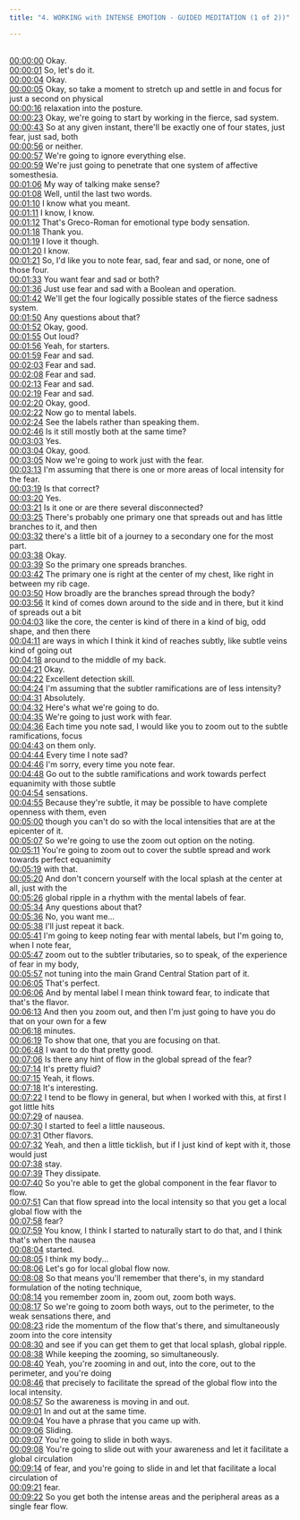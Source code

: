 ```yaml
---
title: "4. WORKING with INTENSE EMOTION - GUIDED MEDITATION (1 of 2))"

---
```

<br>[00:00:00](https://www.youtube.com/watch?v=5SIp547qQGQ&t=0)   Okay. 
<br>[00:00:01](https://www.youtube.com/watch?v=5SIp547qQGQ&t=1)   So, let's do it. 
<br>[00:00:04](https://www.youtube.com/watch?v=5SIp547qQGQ&t=4)   Okay. 
<br>[00:00:05](https://www.youtube.com/watch?v=5SIp547qQGQ&t=5)   Okay, so take a moment to stretch up and settle in and focus for just a second on physical 
<br>[00:00:16](https://www.youtube.com/watch?v=5SIp547qQGQ&t=16)   relaxation into the posture. 
<br>[00:00:23](https://www.youtube.com/watch?v=5SIp547qQGQ&t=23)   Okay, we're going to start by working in the fierce, sad system. 
<br>[00:00:43](https://www.youtube.com/watch?v=5SIp547qQGQ&t=43)   So at any given instant, there'll be exactly one of four states, just fear, just sad, both 
<br>[00:00:56](https://www.youtube.com/watch?v=5SIp547qQGQ&t=56)   or neither. 
<br>[00:00:57](https://www.youtube.com/watch?v=5SIp547qQGQ&t=57)   We're going to ignore everything else. 
<br>[00:00:59](https://www.youtube.com/watch?v=5SIp547qQGQ&t=59)   We're just going to penetrate that one system of affective somesthesia. 
<br>[00:01:06](https://www.youtube.com/watch?v=5SIp547qQGQ&t=66)   My way of talking make sense? 
<br>[00:01:08](https://www.youtube.com/watch?v=5SIp547qQGQ&t=68)   Well, until the last two words. 
<br>[00:01:10](https://www.youtube.com/watch?v=5SIp547qQGQ&t=70)   I know what you meant. 
<br>[00:01:11](https://www.youtube.com/watch?v=5SIp547qQGQ&t=71)   I know, I know. 
<br>[00:01:12](https://www.youtube.com/watch?v=5SIp547qQGQ&t=72)   That's Greco-Roman for emotional type body sensation. 
<br>[00:01:18](https://www.youtube.com/watch?v=5SIp547qQGQ&t=78)   Thank you. 
<br>[00:01:19](https://www.youtube.com/watch?v=5SIp547qQGQ&t=79)   I love it though. 
<br>[00:01:20](https://www.youtube.com/watch?v=5SIp547qQGQ&t=80)   I know. 
<br>[00:01:21](https://www.youtube.com/watch?v=5SIp547qQGQ&t=81)   So, I'd like you to note fear, sad, fear and sad, or none, one of those four. 
<br>[00:01:33](https://www.youtube.com/watch?v=5SIp547qQGQ&t=93)   You want fear and sad or both? 
<br>[00:01:36](https://www.youtube.com/watch?v=5SIp547qQGQ&t=96)   Just use fear and sad with a Boolean and operation. 
<br>[00:01:42](https://www.youtube.com/watch?v=5SIp547qQGQ&t=102)   We'll get the four logically possible states of the fierce sadness system. 
<br>[00:01:50](https://www.youtube.com/watch?v=5SIp547qQGQ&t=110)   Any questions about that? 
<br>[00:01:52](https://www.youtube.com/watch?v=5SIp547qQGQ&t=112)   Okay, good. 
<br>[00:01:55](https://www.youtube.com/watch?v=5SIp547qQGQ&t=115)   Out loud? 
<br>[00:01:56](https://www.youtube.com/watch?v=5SIp547qQGQ&t=116)   Yeah, for starters. 
<br>[00:01:59](https://www.youtube.com/watch?v=5SIp547qQGQ&t=119)   Fear and sad. 
<br>[00:02:03](https://www.youtube.com/watch?v=5SIp547qQGQ&t=123)   Fear and sad. 
<br>[00:02:08](https://www.youtube.com/watch?v=5SIp547qQGQ&t=128)   Fear and sad. 
<br>[00:02:13](https://www.youtube.com/watch?v=5SIp547qQGQ&t=133)   Fear and sad. 
<br>[00:02:19](https://www.youtube.com/watch?v=5SIp547qQGQ&t=139)   Fear and sad. 
<br>[00:02:20](https://www.youtube.com/watch?v=5SIp547qQGQ&t=140)   Okay, good. 
<br>[00:02:22](https://www.youtube.com/watch?v=5SIp547qQGQ&t=142)   Now go to mental labels. 
<br>[00:02:24](https://www.youtube.com/watch?v=5SIp547qQGQ&t=144)   See the labels rather than speaking them. 
<br>[00:02:46](https://www.youtube.com/watch?v=5SIp547qQGQ&t=166)   Is it still mostly both at the same time? 
<br>[00:03:03](https://www.youtube.com/watch?v=5SIp547qQGQ&t=183)   Yes. 
<br>[00:03:04](https://www.youtube.com/watch?v=5SIp547qQGQ&t=184)   Okay, good. 
<br>[00:03:05](https://www.youtube.com/watch?v=5SIp547qQGQ&t=185)   Now we're going to work just with the fear. 
<br>[00:03:13](https://www.youtube.com/watch?v=5SIp547qQGQ&t=193)   I'm assuming that there is one or more areas of local intensity for the fear. 
<br>[00:03:19](https://www.youtube.com/watch?v=5SIp547qQGQ&t=199)   Is that correct? 
<br>[00:03:20](https://www.youtube.com/watch?v=5SIp547qQGQ&t=200)   Yes. 
<br>[00:03:21](https://www.youtube.com/watch?v=5SIp547qQGQ&t=201)   Is it one or are there several disconnected? 
<br>[00:03:25](https://www.youtube.com/watch?v=5SIp547qQGQ&t=205)   There's probably one primary one that spreads out and has little branches to it, and then 
<br>[00:03:32](https://www.youtube.com/watch?v=5SIp547qQGQ&t=212)   there's a little bit of a journey to a secondary one for the most part. 
<br>[00:03:38](https://www.youtube.com/watch?v=5SIp547qQGQ&t=218)   Okay. 
<br>[00:03:39](https://www.youtube.com/watch?v=5SIp547qQGQ&t=219)   So the primary one spreads branches. 
<br>[00:03:42](https://www.youtube.com/watch?v=5SIp547qQGQ&t=222)   The primary one is right at the center of my chest, like right in between my rib cage. 
<br>[00:03:50](https://www.youtube.com/watch?v=5SIp547qQGQ&t=230)   How broadly are the branches spread through the body? 
<br>[00:03:56](https://www.youtube.com/watch?v=5SIp547qQGQ&t=236)   It kind of comes down around to the side and in there, but it kind of spreads out a bit 
<br>[00:04:03](https://www.youtube.com/watch?v=5SIp547qQGQ&t=243)   like the core, the center is kind of there in a kind of big, odd shape, and then there 
<br>[00:04:11](https://www.youtube.com/watch?v=5SIp547qQGQ&t=251)   are ways in which I think it kind of reaches subtly, like subtle veins kind of going out 
<br>[00:04:18](https://www.youtube.com/watch?v=5SIp547qQGQ&t=258)   around to the middle of my back. 
<br>[00:04:21](https://www.youtube.com/watch?v=5SIp547qQGQ&t=261)   Okay. 
<br>[00:04:22](https://www.youtube.com/watch?v=5SIp547qQGQ&t=262)   Excellent detection skill. 
<br>[00:04:24](https://www.youtube.com/watch?v=5SIp547qQGQ&t=264)   I'm assuming that the subtler ramifications are of less intensity? 
<br>[00:04:31](https://www.youtube.com/watch?v=5SIp547qQGQ&t=271)   Absolutely. 
<br>[00:04:32](https://www.youtube.com/watch?v=5SIp547qQGQ&t=272)   Here's what we're going to do. 
<br>[00:04:35](https://www.youtube.com/watch?v=5SIp547qQGQ&t=275)   We're going to just work with fear. 
<br>[00:04:36](https://www.youtube.com/watch?v=5SIp547qQGQ&t=276)   Each time you note sad, I would like you to zoom out to the subtle ramifications, focus 
<br>[00:04:43](https://www.youtube.com/watch?v=5SIp547qQGQ&t=283)   on them only. 
<br>[00:04:44](https://www.youtube.com/watch?v=5SIp547qQGQ&t=284)   Every time I note sad? 
<br>[00:04:46](https://www.youtube.com/watch?v=5SIp547qQGQ&t=286)   I'm sorry, every time you note fear. 
<br>[00:04:48](https://www.youtube.com/watch?v=5SIp547qQGQ&t=288)   Go out to the subtle ramifications and work towards perfect equanimity with those subtle 
<br>[00:04:54](https://www.youtube.com/watch?v=5SIp547qQGQ&t=294)   sensations. 
<br>[00:04:55](https://www.youtube.com/watch?v=5SIp547qQGQ&t=295)   Because they're subtle, it may be possible to have complete openness with them, even 
<br>[00:05:00](https://www.youtube.com/watch?v=5SIp547qQGQ&t=300)   though you can't do so with the local intensities that are at the epicenter of it. 
<br>[00:05:07](https://www.youtube.com/watch?v=5SIp547qQGQ&t=307)   So we're going to use the zoom out option on the noting. 
<br>[00:05:11](https://www.youtube.com/watch?v=5SIp547qQGQ&t=311)   You're going to zoom out to cover the subtle spread and work towards perfect equanimity 
<br>[00:05:19](https://www.youtube.com/watch?v=5SIp547qQGQ&t=319)   with that. 
<br>[00:05:20](https://www.youtube.com/watch?v=5SIp547qQGQ&t=320)   And don't concern yourself with the local splash at the center at all, just with the 
<br>[00:05:26](https://www.youtube.com/watch?v=5SIp547qQGQ&t=326)   global ripple in a rhythm with the mental labels of fear. 
<br>[00:05:34](https://www.youtube.com/watch?v=5SIp547qQGQ&t=334)   Any questions about that? 
<br>[00:05:36](https://www.youtube.com/watch?v=5SIp547qQGQ&t=336)   No, you want me... 
<br>[00:05:38](https://www.youtube.com/watch?v=5SIp547qQGQ&t=338)   I'll just repeat it back. 
<br>[00:05:41](https://www.youtube.com/watch?v=5SIp547qQGQ&t=341)   I'm going to keep noting fear with mental labels, but I'm going to, when I note fear, 
<br>[00:05:47](https://www.youtube.com/watch?v=5SIp547qQGQ&t=347)   zoom out to the subtler tributaries, so to speak, of the experience of fear in my body, 
<br>[00:05:57](https://www.youtube.com/watch?v=5SIp547qQGQ&t=357)   not tuning into the main Grand Central Station part of it. 
<br>[00:06:05](https://www.youtube.com/watch?v=5SIp547qQGQ&t=365)   That's perfect. 
<br>[00:06:06](https://www.youtube.com/watch?v=5SIp547qQGQ&t=366)   And by mental label I mean think toward fear, to indicate that that's the flavor. 
<br>[00:06:13](https://www.youtube.com/watch?v=5SIp547qQGQ&t=373)   And then you zoom out, and then I'm just going to have you do that on your own for a few 
<br>[00:06:18](https://www.youtube.com/watch?v=5SIp547qQGQ&t=378)   minutes. 
<br>[00:06:19](https://www.youtube.com/watch?v=5SIp547qQGQ&t=379)   To show that one, that you are focusing on that. 
<br>[00:06:48](https://www.youtube.com/watch?v=5SIp547qQGQ&t=408)   I want to do that pretty good. 
<br>[00:07:06](https://www.youtube.com/watch?v=5SIp547qQGQ&t=426)   Is there any hint of flow in the global spread of the fear? 
<br>[00:07:14](https://www.youtube.com/watch?v=5SIp547qQGQ&t=434)   It's pretty fluid? 
<br>[00:07:15](https://www.youtube.com/watch?v=5SIp547qQGQ&t=435)   Yeah, it flows. 
<br>[00:07:18](https://www.youtube.com/watch?v=5SIp547qQGQ&t=438)   It's interesting. 
<br>[00:07:22](https://www.youtube.com/watch?v=5SIp547qQGQ&t=442)   I tend to be flowy in general, but when I worked with this, at first I got little hits 
<br>[00:07:29](https://www.youtube.com/watch?v=5SIp547qQGQ&t=449)   of nausea. 
<br>[00:07:30](https://www.youtube.com/watch?v=5SIp547qQGQ&t=450)   I started to feel a little nauseous. 
<br>[00:07:31](https://www.youtube.com/watch?v=5SIp547qQGQ&t=451)   Other flavors. 
<br>[00:07:32](https://www.youtube.com/watch?v=5SIp547qQGQ&t=452)   Yeah, and then a little ticklish, but if I just kind of kept with it, those would just 
<br>[00:07:38](https://www.youtube.com/watch?v=5SIp547qQGQ&t=458)   stay. 
<br>[00:07:39](https://www.youtube.com/watch?v=5SIp547qQGQ&t=459)   They dissipate. 
<br>[00:07:40](https://www.youtube.com/watch?v=5SIp547qQGQ&t=460)   So you're able to get the global component in the fear flavor to flow. 
<br>[00:07:51](https://www.youtube.com/watch?v=5SIp547qQGQ&t=471)   Can that flow spread into the local intensity so that you get a local global flow with the 
<br>[00:07:58](https://www.youtube.com/watch?v=5SIp547qQGQ&t=478)   fear? 
<br>[00:07:59](https://www.youtube.com/watch?v=5SIp547qQGQ&t=479)   You know, I think I started to naturally start to do that, and I think that's when the nausea 
<br>[00:08:04](https://www.youtube.com/watch?v=5SIp547qQGQ&t=484)   started. 
<br>[00:08:05](https://www.youtube.com/watch?v=5SIp547qQGQ&t=485)   I think my body... 
<br>[00:08:06](https://www.youtube.com/watch?v=5SIp547qQGQ&t=486)   Let's go for local global flow now. 
<br>[00:08:08](https://www.youtube.com/watch?v=5SIp547qQGQ&t=488)   So that means you'll remember that there's, in my standard formulation of the noting technique, 
<br>[00:08:14](https://www.youtube.com/watch?v=5SIp547qQGQ&t=494)   you remember zoom in, zoom out, zoom both ways. 
<br>[00:08:17](https://www.youtube.com/watch?v=5SIp547qQGQ&t=497)   So we're going to zoom both ways, out to the perimeter, to the weak sensations there, and 
<br>[00:08:23](https://www.youtube.com/watch?v=5SIp547qQGQ&t=503)   ride the momentum of the flow that's there, and simultaneously zoom into the core intensity 
<br>[00:08:30](https://www.youtube.com/watch?v=5SIp547qQGQ&t=510)   and see if you can get them to get that local splash, global ripple. 
<br>[00:08:38](https://www.youtube.com/watch?v=5SIp547qQGQ&t=518)   While keeping the zooming, so simultaneously. 
<br>[00:08:40](https://www.youtube.com/watch?v=5SIp547qQGQ&t=520)   Yeah, you're zooming in and out, into the core, out to the perimeter, and you're doing 
<br>[00:08:46](https://www.youtube.com/watch?v=5SIp547qQGQ&t=526)   that precisely to facilitate the spread of the global flow into the local intensity. 
<br>[00:08:57](https://www.youtube.com/watch?v=5SIp547qQGQ&t=537)   So the awareness is moving in and out. 
<br>[00:09:01](https://www.youtube.com/watch?v=5SIp547qQGQ&t=541)   In and out at the same time. 
<br>[00:09:04](https://www.youtube.com/watch?v=5SIp547qQGQ&t=544)   You have a phrase that you came up with. 
<br>[00:09:06](https://www.youtube.com/watch?v=5SIp547qQGQ&t=546)   Sliding. 
<br>[00:09:07](https://www.youtube.com/watch?v=5SIp547qQGQ&t=547)   You're going to slide in both ways. 
<br>[00:09:08](https://www.youtube.com/watch?v=5SIp547qQGQ&t=548)   You're going to slide out with your awareness and let it facilitate a global circulation 
<br>[00:09:14](https://www.youtube.com/watch?v=5SIp547qQGQ&t=554)   of fear, and you're going to slide in and let that facilitate a local circulation of 
<br>[00:09:21](https://www.youtube.com/watch?v=5SIp547qQGQ&t=561)   fear. 
<br>[00:09:22](https://www.youtube.com/watch?v=5SIp547qQGQ&t=562)   So you get both the intense areas and the peripheral areas as a single fear flow. 
<br>